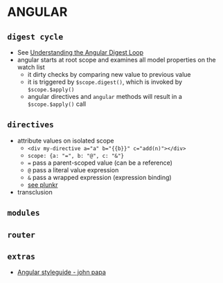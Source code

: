 # ANGULAR

## `digest cycle`
* See [Understanding the Angular Digest Loop](http://techiejs.com/Blog/Post/Understanding-The-AngularJS-Digest-Loop)
* angular starts at root scope and examines all model properties on the watch list
  * it dirty checks by comparing new value to previous value
  * it is triggered by `$scope.digest()`, which is invoked by `$scope.$apply()`
  * angular directives and `angular` methods will result in a `$scope.$apply()` call


## `directives`
* attribute values on isolated scope
  * `<div my-directive a="a" b="{{b}}" c="add(n)"></div>`
  * `scope: {a: "=", b: "@", c: "&"}`
  * `=` pass a parent-scoped value (can be a reference)
  * `@` pass a literal value expression 
  * `&` pass a wrapped expression (expression binding)
  * [see plunkr](https://plnkr.co/edit/2H2ecgWleNjP2n76KXdW)
* transclusion

## `modules`

## `router`

## `extras`
* [Angular styleguide - john papa](https://github.com/johnpapa/angular-styleguide)
